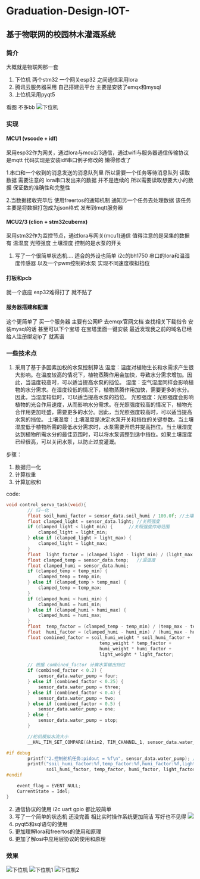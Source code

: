 # Graduation-Design-IOT-

## 基于物联网的校园林木灌溉系统
### 简介
大概就是物联网那一套
1. 下位机 两个stm32 一个网关esp32 之间通信采用lora
2. 腾讯云服务器采用 自己搭建云平台 主要是安装了emqx和mysql
3. 上位机采用pyqt5 

看图 不多bb
![下位机](/RES/ee.png)

### 实现
#### MCU1 (vscode + idf)
采用esp32作为网关，通过lora与mcu2/3通信，通过wifi与服务器通信传输协议是mqtt
代码实现是安装idf串口例子修改的 懒得修改了

1.串口和一个收到的消息发送的消息队列里 所以需要一个任务等待消息队列 读取数据 需要注意的 lora串口发出来的数据 并不是连续的 所以需要读取想要大小的数据 保证数的准确性和完整性

2.当数据接收完毕后 使用freertos的通知机制 通知另一个任务去处理数据 该任务主要是将数据打包成为json格式 发布到mqtt服务器
#### MCU2/3 (clion + stm32cubemx)
采用stm32作为监控节点，通过lora与网关(mcu1)通信
值得注意的是采集的数据有 温湿度 光照强度 土壤湿度 控制的是水泵的开关

1. 写了一个很简单状态机.... 适合的外设也简单 i2c的bh1750 串口的lora和温湿度传感器 以及一个pwm控制的水泵 实现不同速度模拟挡位
#### 打板和pcb
就一个底座 esp32难得打了 就不贴了

#### 服务器搭建和配置
这个更简单了 买一个服务器 主要有公网IP 
去emqx官网文档 查找相关下载指令
安装mysql的话 甚至可以下个宝塔 在宝塔里面一键安装
最近发现我之前的域名已经给人注册绑定ip了 就离谱

### 一些技术点
1. 采用了基于多因素加权的水泵控制算法
温度：温度对植物生长和水需求产生很大影响。在温度较高的情况下，植物蒸腾作用会加快，导致水分需求增加。因此，当温度较高时，可以适当提高水泵的挡位。
湿度：空气湿度同样会影响植物的水分需求。在湿度较低的情况下，植物蒸腾作用加快，需要更多的水分。因此，当湿度较低时，可以适当提高水泵的挡位。
光照强度：光照强度会影响植物的光合作用速度，从而影响水分需求。在光照强度较高的情况下，植物光合作用更加旺盛，需要更多的水分。因此，当光照强度较高时，可以适当提高水泵的挡位。
土壤湿度：土壤湿度是决定水泵开关和挡位的关键参数。当土壤湿度低于植物所需的最低水分需求时，水泵需要开启并提高挡位。当土壤湿度达到植物所需水分的最佳范围时，可以将水泵调整到适中挡位。如果土壤湿度已经很高，可以关闭水泵，以防止过度灌溉。

步骤：
1. 数据归一化
2. 计算权重
3. 计算加权和

code:
```c
void control_servo_task(void){
        // 归一化
        float soil_humi_factor = sensor_data.soil_humi / 100.0f; //土壤湿度
        float clamped_light = sensor_data.light; //关照强度
        if (clamped_light < light_min) {      //关照强度作用范围
            clamped_light = light_min;
        } else if (clamped_light > light_max) {
            clamped_light = light_max;
        }
        float  light_factor = (clamped_light - light_min) / (light_max - light_min);
        float clamped_temp = sensor_data.temp;   //温湿度
        float clamped_humi = sensor_data.humi;
        if (clamped_temp < temp_min) {
            clamped_temp = temp_min;
        } else if (clamped_temp > temp_max) {
            clamped_temp = temp_max;
        }
        if (clamped_humi < humi_min) {
            clamped_humi = humi_min;
        } else if (clamped_humi > humi_max) {
            clamped_humi = humi_max;
        }
        float  temp_factor = (clamped_temp - temp_min) / (temp_max - temp_min);
        float  humi_factor = (clamped_humi - humi_min) / (humi_max - humi_min);
        float combined_factor = soil_humi_weight * soil_humi_factor +
                                   temp_weight * temp_factor +
                                   humi_weight * humi_factor +
                                   light_weight * light_factor;

        // 根据 combined_factor 计算水泵输出挡位
        if (combined_factor < 0.2) {
            sensor_data.water_pump = four;
        } else if (combined_factor < 0.25) {
            sensor_data.water_pump = three;
        } else if (combined_factor < 0.4) {
            sensor_data.water_pump = two;
        } else if (combined_factor < 0.5) {
            sensor_data.water_pump = one;
        } else {
            sensor_data.water_pump = stop;
        }

        //舵机模拟水流大小
        __HAL_TIM_SET_COMPARE(&htim2, TIM_CHANNEL_1, sensor_data.water_pump);

#if debug
        printf("2.控制舵机任务:pidout = %f\n", sensor_data.water_pump); //log
        printf("soil_humi_factor:%f,temp_factor:%f,humi_factor:%f,light_factor:%f,combined_factor:%f\n",
               soil_humi_factor, temp_factor, humi_factor, light_factor, combined_factor);
#endif

    event_flag = EVENT_NULL;
    CurrentState = Idel;
}
```
2. 通信协议的使用
i2c uart gpio 都比较简单
2. 写了一个简单的状态机 还没完善
相比实时操作系统更加简洁 写好也不见得
![](/RES/MS.png)
3. pyqt5和sql语句的使用
4. 更加理解lora和freertos的使用和原理
5. 更加了解osi中应用层协议的使用和原理

### 效果
![下位机](/RES/XWJ.jpg)
![下位机1](/RES/MO.png)
![下位机2](/RES/db.png)




